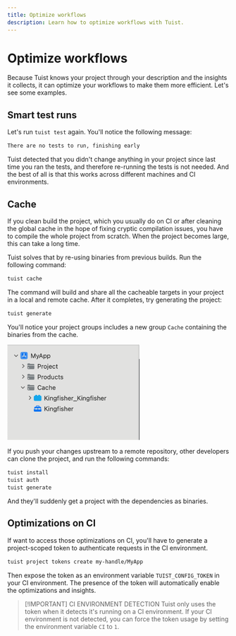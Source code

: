 ```yaml
---
title: Optimize workflows
description: Learn how to optimize workflows with Tuist.
---
```


# Optimize workflows

Because Tuist knows your project through your description and the insights it collects, it can optimize your workflows to make them more efficient. Let's see some examples.

## Smart test runs

Let's run `tuist test` again. You'll notice the following message:

```bash
There are no tests to run, finishing early
```

Tuist detected that you didn't change anything in your project since last time you ran the tests, and therefore re-running the tests is not needed. And the best of all is that this works across different machines and CI environments.

## Cache

If you clean build the project, which you usually do on CI or after cleaning the global cache in the hope of fixing cryptic compilation issues, you have to compile the whole project from scratch. When the project becomes large, this can take a long time.

Tuist solves that by re-using binaries from previous builds. Run the following command:

```bash
tuist cache
```

The command will build and share all the cacheable targets in your project in a local and remote cache. After it completes, try generating the project:

```bash
tuist generate
```

You'll notice your project groups includes a new group `Cache` containing the binaries from the cache.

<img src="./images/cache.png" alt="An screenshot of a project group structure where you can see XCFrameworks in a cache group" style="max-width: 300px;"/>

If you push your changes upstream to a remote repository, other developers can clone the project, and run the following commands:

```bash
tuist install
tuist auth
tuist generate
```

And they'll suddenly get a project with the dependencies as binaries.

## Optimizations on CI

If want to access those optimizations on CI, 
you'll have to generate a project-scoped token to authenticate requests in the CI environment.

```bash
tuist project tokens create my-handle/MyApp
```

Then expose the token as an environment variable `TUIST_CONFIG_TOKEN` in your CI environment. The presence of the token will automatically enable the optimizations and insights.

> [!IMPORTANT] CI ENVIRONMENT DETECTION
> Tuist only uses the token when it detects it's running on a CI environment. If your CI environment is not detected, you can force the token usage by setting the environment variable `CI` to `1`.